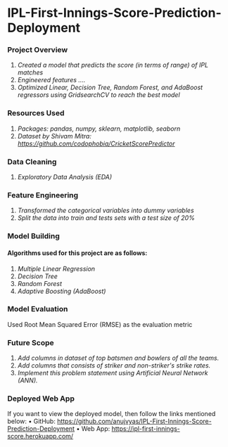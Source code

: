 # IPL-First-Innings-Score-Prediction-Deployment
### Project Overview
1. *Created a model that predicts the score (in terms of range) of IPL matches*
1. *Engineered features ....*
3. *Optimized Linear, Decision Tree, Random Forest, and AdaBoost regressors using GridsearchCV to reach the best model*


### Resources Used
1. *Packages: pandas, numpy, sklearn, matplotlib, seaborn*
1. *Dataset by Shivam Mitra: https://github.com/codophobia/CricketScorePredictor*

### Data Cleaning
1. *Exploratory Data Analysis (EDA)*

### Feature Engineering
1. *Transformed the categorical variables into dummy variables*
2. *Split the data into train and tests sets with a test size of 20%*

### Model Building
#### Algorithms used for this project are as follows:
1. *Multiple Linear Regression*
2. *Decision Tree*
3. *Random Forest*
4. *Adaptive Boosting (AdaBoost)*

### Model Evaluation
Used Root Mean Squared Error (RMSE) as the evaluation metric

### Future Scope
1. *Add columns in dataset of top batsmen and bowlers of all the teams.*
2. *Add columns that consists of striker and non-striker's strike rates.*
3. *Implement this problem statement using Artificial Neural Network (ANN).*

### Deployed Web App
If you want to view the deployed model, then follow the links mentioned below:
• GitHub: https://github.com/anujvyas/IPL-First-Innings-Score-Prediction-Deployment
• Web App: https://ipl-first-innings-score.herokuapp.com/
